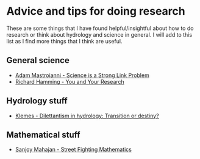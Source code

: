 # Advice and tips for doing research

These are some things that I have found helpful/insightful about how to do research or think about hydrology and science in general. I will add to this list as I find more things that I think are useful.

## General science
- [Adam Mastroianni - Science is a Strong Link Problem](https://www.experimental-history.com/p/science-is-a-strong-link-problem)
- [Richard Hamming - You and Your Research](https://www.inf.ed.ac.uk/teaching/courses/inf1/fp/lectures/hamming.pdf)

## Hydrology stuff
- [Klemes - Dilettantism in hydrology: Transition or destiny?](https://agupubs.onlinelibrary.wiley.com/doi/abs/10.1029/WR022i09Sp0177S)

## Mathematical stuff
- [Sanjoy Mahajan - Street Fighting Mathematics](https://sept.mit.edu/sites/default/files/Streetfighting%20Mathematics.pdf)